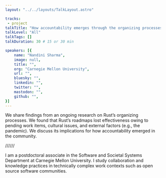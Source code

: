 ```yaml
---
layout: "../../layouts/TalkLayout.astro"

tracks: 
 - project
talkTitle: "How accountability emerges through the organizing processes in the Rust community"
talkLevel: "All"
talkTags: []
talkDuration: 30 # 15 or 30 min

speakers: [{
    name: "Nandini Sharma",
    image: null,
    title: "",
    org: "Carnegie Mellon University",
    url: "",
    bluesky: "",
    linkedin: "",
    twitter: "",
    mastodon: "",
    github: "",
}]
---
```


We share findings from an ongoing research on Rust’s organizing processes. We found that Rust’s roadmaps lost effectiveness owing to pending work items, cultural issues, and external factors (e.g., the pandemic). We discuss its implications for how accountability emerged in the community.

////// <!-- sepatator between abstract and bio -->

I am a postdoctoral associate in the Software and Societal Systems Department at Carnegie Mellon University. I study collaboration and knowledge practices in technically complex work contexts such as open source software communities.



